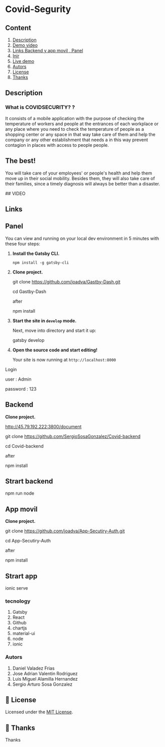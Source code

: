 # Covid-Segurity

## Content

1. [Description](#Description)
1. [Demo video]()
1. [Links Backend y app movil , Panel](#Links)
1. [Inir](#Instalar)
1. [Live demo](#live-demo)
1. [Autors](#Autors)
1. [License](#memo-license)
1. [Thanks ](#-thanks)

## Description

### What is COVIDSECURITY? ?

It consists of a mobile application with the purpose of checking the temperature of workers and people at the entrances of each workplace or any place where you need to check the temperature of people as a shopping center or any space in that way take care of them and help the company or any other establishment that needs a in this way prevent contagion in places with access to people people.

## The best!

You will take care of your employees' or people's health and help them move up in their social mobility. Besides them, they will also take care of their families, since a timely diagnosis will always be better than a disaster.

## VIDEO

## Links

## Panel

You can view and running on your local dev environment in 5 minutes with these four steps:

1. **Install the Gatsby CLI.**

   ```shell
   npm install -g gatsby-cli
   ```

2. **Clone project.**

   git clone https://github.com/joadva/Gastby-Dash.git

   cd Gastby-Dash

   after

   npm install

3. **Start the site in `develop` mode.**

   Next, move into directory and start it up:

   gatsby develop

4. **Open the source code and start editing!**

   Your site is now running at `http://localhost:8000`

Login

user : Admin

password : 123

## Backend

**Clone project.**

http://45.79.192.222:3800/document

git clone https://github.com/SergioSosaGonzalez/Covid-backend

cd Covid-backend

after

npm install

## Strart backend

npm run node

## App movil

**Clone project.**

git clone https://github.com/joadva/App-Secutiry-Auth.git

cd App-Secutiry-Auth

after

npm install

## Strart app

ionic serve

### tecnology

1. Gatsby
2. React
3. Github
4. chartjs
5. material-ui
6. node
7. ionic

### Autors

1. Daniel Valadez Frias
2. Jose Adrian Valentin Rodriguez
3. Luis Miguel Alamilla Hernandez
4. Sergio Arturo Sosa Gonzalez

## :memo: License

Licensed under the [MIT License](./LICENSE).

## 💜 Thanks

Thanks
